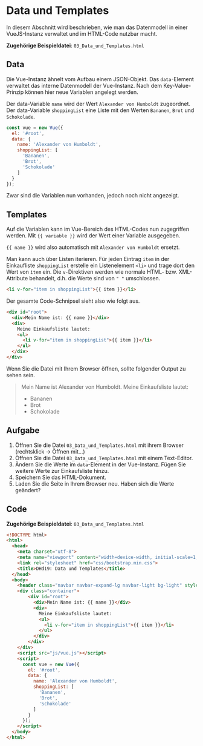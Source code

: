 # Data und Templates

In diesem Abschnitt wird beschrieben, wie man das Datenmodell in einer VueJS-Instanz verwaltet und im HTML-Code nutzbar macht.

**Zugehörige Beispieldatei**: `03_Data_und_Templates.html`

## Data

Die Vue-Instanz ähnelt vom Aufbau einem JSON-Objekt. Das `data`-Element verwaltet das interne Datenmodell der Vue-Instanz. Nach dem Key-Value-Prinzip können hier neue Variablen angelegt werden.

Der data-Variable `name` wird der Wert `Alexander von Humboldt` zugeordnet. Der data-Variable `shoppingList` eine Liste mit den Werten `Bananen`, `Brot` und `Schokolade`.

```js
const vue = new Vue({
  el: '#root',
  data: {
    name: 'Alexander von Humboldt',
    shoppingList: [
      'Bananen',
      'Brot',
      'Schokolade'
    ]
  }
});
```

Zwar sind die Variablen nun vorhanden, jedoch noch nicht angezeigt.

## Templates

Auf die Variablen kann im Vue-Bereich des HTML-Codes nun zugegriffen werden. Mit `{{ variable }}` wird der Wert einer Variable ausgegeben.

`{{ name }}` wird also automatisch mit `Alexander von Humboldt` ersetzt.

Man kann auch über Listen iterieren. Für jeden Eintrag `item` in der Einkaufliste `shoppingList` erstelle ein Listenelement `<li>` und trage dort den Wert von `item` ein. Die `v-`Direktiven werden wie normale HTML- bzw. XML-Attribute behandelt, d.h. die Werte sind von `" "` umschlossen.

```html
<li v-for="item in shoppingList">{{ item }}</li>
```

Der gesamte Code-Schnipsel sieht also wie folgt aus.

```html
<div id="root">
  <div>Mein Name ist: {{ name }}</div>
  <div>
    Meine Einkaufsliste lautet:
    <ul>
      <li v-for="item in shoppingList">{{ item }}</li>
    </ul>
  </div>
</div>
```

Wenn Sie die Datei mit Ihrem Browser öffnen, sollte folgender Output zu sehen sein.

> Mein Name ist Alexander von Humboldt.
> Meine Einkaufsliste lautet:
>
> * Bananen
> * Brot
> * Schokolade

## Aufgabe

1. Öffnen Sie die Datei `03_Data_und_Templates.html` mit ihrem Browser (rechtsklick -> Öffnen mit...)
2. Öffnen Sie die Datei `03_Data_und_Templates.html` mit einem Text-Editor.
3. Ändern Sie die Werte im `data`-Element in der Vue-Instanz. Fügen Sie weitere Werte zur Einkaufsliste hinzu.
4. Speichern Sie das HTML-Dokument.
5. Laden Sie die Seite in Ihrem Browser neu. Haben sich die Werte geändert?

## Code

**Zugehörige Beispieldatei**: `03_Data_und_Templates.html`

```html
<!DOCTYPE html>
<html>
  <head>
    <meta charset="utf-8">
    <meta name="viewport" content="width=device-width, initial-scale=1, shrink-to-fit=no">
    <link rel="stylesheet" href="css/bootstrap.min.css">
    <title>DHd19: Data und Templates</title>
  </head>
  <body>
    <header class="navbar navbar-expand-lg navbar-light bg-light" style="margin-bottom:20px">Data und Templates</header>
    <div class="container">
        <div id="root">
          <div>Mein Name ist: {{ name }}</div>
          <div>
            Meine Einkaufsliste lautet:
            <ul>
              <li v-for="item in shoppingList">{{ item }}</li>
            </ul>
          </div>
        </div>
    </div>
    <script src="js/vue.js"></script>
    <script>
      const vue = new Vue({
        el: '#root',
        data: {
          name: 'Alexander von Humboldt',
          shoppingList: [
            'Bananen',
            'Brot',
            'Schokolade'
          ]
        }
      });
    </script>
  </body>
</html>
```